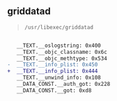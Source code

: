 ## griddatad

> `/usr/libexec/griddatad`

```diff

   __TEXT.__oslogstring: 0x400
   __TEXT.__objc_classname: 0x6c
   __TEXT.__objc_methtype: 0x534
-  __TEXT.__info_plist: 0x450
+  __TEXT.__info_plist: 0x444
   __TEXT.__unwind_info: 0x108
   __DATA_CONST.__auth_got: 0x228
   __DATA_CONST.__got: 0xd8

```
